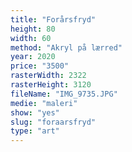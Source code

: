 ```yaml
---
title: "Forårsfryd"
height: 80
width: 60
method: "Akryl på lærred"
year: 2020
price: "3500"
rasterWidth: 2322
rasterHeight: 3120
fileName: "IMG_9735.JPG"
medie: "maleri"
show: "yes"
slug: "foraarsfryd"
type: "art"
---
```

